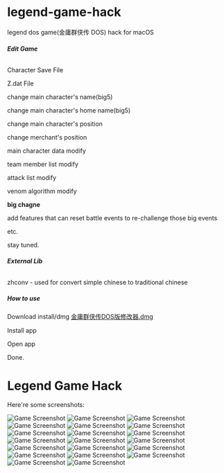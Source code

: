 # legend-game-hack
legend dos game(金庸群侠传 DOS) hack for macOS

###### **Edit Game**
 
Character Save File

Z.dat File

change main character's name(big5)

change main character's home name(big5)

change main character's position

change merchant's position

main character data modify

team member list modify

attack list modify

venom algorithm modify

**big chagne**

add features that can reset battle events to re-challenge those big events

etc.

stay tuned.

###### **External Lib**

zhconv - used for convert simple chinese to traditional chinese

##### **How to use**

Download install/dmg
[金庸群侠传DOS版修改器.dmg](https://github.com/xinasuka/legend-game-hack/raw/main/install/%E9%87%91%E5%BA%B8%E7%BE%A4%E4%BE%A0%E4%BC%A0DOS%E7%89%88%E4%BF%AE%E6%94%B9%E5%99%A8.dmg)

Install app

Open app

Done.

# Legend Game Hack
Here're some screenshots:

![Game Screenshot](screenshots/1.pic.jpg)
![Game Screenshot](screenshots/2.pic.jpg)
![Game Screenshot](screenshots/3.pic.jpg)
![Game Screenshot](screenshots/4.pic.jpg)
![Game Screenshot](screenshots/5.pic.jpg)
![Game Screenshot](screenshots/6.pic.jpg)
![Game Screenshot](screenshots/7.pic.jpg)
![Game Screenshot](screenshots/8.pic.jpg)
![Game Screenshot](screenshots/9.pic.jpg)
![Game Screenshot](screenshots/10.pic.jpg)
![Game Screenshot](screenshots/11.pic.jpg)
![Game Screenshot](screenshots/12.pic.jpg)
![Game Screenshot](screenshots/13.pic.jpg)
![Game Screenshot](screenshots/14.pic.jpg)
![Game Screenshot](screenshots/15.pic.jpg)
![Game Screenshot](screenshots/16.pic.jpg)
![Game Screenshot](screenshots/17.pic.jpg)
![Game Screenshot](screenshots/18.pic.jpg)
![Game Screenshot](screenshots/19.pic.jpg)
![Game Screenshot](screenshots/20.pic.jpg)